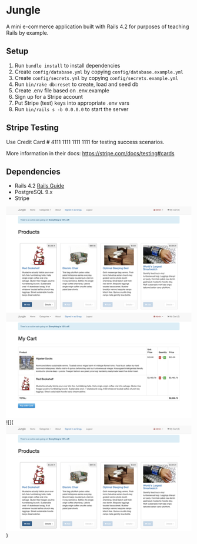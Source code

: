 # Jungle

A mini e-commerce application built with Rails 4.2 for purposes of teaching Rails by example.


## Setup

1. Run `bundle install` to install dependencies
2. Create `config/database.yml` by copying `config/database.example.yml`
3. Create `config/secrets.yml` by copying `config/secrets.example.yml`
4. Run `bin/rake db:reset` to create, load and seed db
5. Create .env file based on .env.example
6. Sign up for a Stripe account
7. Put Stripe (test) keys into appropriate .env vars
8. Run `bin/rails s -b 0.0.0.0` to start the server

## Stripe Testing

Use Credit Card # 4111 1111 1111 1111 for testing success scenarios.

More information in their docs: <https://stripe.com/docs/testing#cards>

## Dependencies

* Rails 4.2 [Rails Guide](http://guides.rubyonrails.org/v4.2/)
* PostgreSQL 9.x
* Stripe

!["Home Page"](https://github.com/ZoeyF75/Jungle-Project/blob/master/images/Products.png?raw=true)
!["Checkout cart items"](https://github.com/ZoeyF75/Jungle-Project/blob/master/images/My_Cart.png?raw=true)
![](!["Order Summary"](https://github.com/ZoeyF75/Jungle-Project/blob/master/images/Products.png?raw=true))


